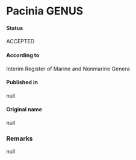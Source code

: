 # Pacinia GENUS

#### Status
ACCEPTED

#### According to
Interim Register of Marine and Nonmarine Genera

#### Published in
null

#### Original name
null

### Remarks
null